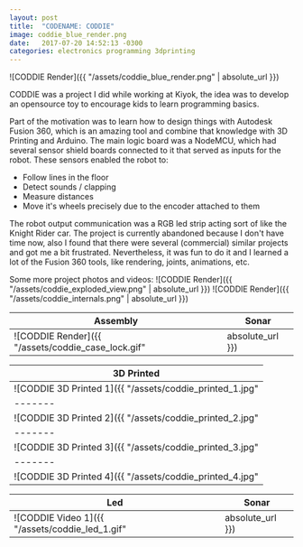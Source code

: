 ```yaml
---
layout: post
title:  "CODENAME: CODDIE"
image: coddie_blue_render.png
date:   2017-07-20 14:52:13 -0300
categories: electronics programming 3dprinting
---
```

![CODDIE Render]({{ "/assets/coddie_blue_render.png" | absolute_url }})

CODDIE was a project I did while working at Kiyok, the idea was to develop an opensource toy to encourage kids to learn programming basics.
<!--more-->
Part of the motivation was to learn how to design things with Autodesk Fusion 360, which is an amazing tool and combine that knowledge with 3D Printing and Arduino. The main logic board was a NodeMCU, which had several sensor shield boards connected to it that served as inputs for the robot. These sensors enabled the robot to:
* Follow lines in the floor
* Detect sounds / clapping
* Measure distances
* Move it's wheels precisely due to the encoder attached to them

The robot output communication was a RGB led strip acting sort of like the Knight Rider car. 
The project is currently abandoned because I don't have time now, also I found that there were several (commercial) similar projects and got me a bit frustrated.
Nevertheless, it was fun to do it and I learned a lot of the Fusion 360 tools, like rendering, joints, animations, etc.

Some more project photos and videos:
![CODDIE Render]({{ "/assets/coddie_exploded_view.png" | absolute_url }})
![CODDIE Render]({{ "/assets/coddie_internals.png" | absolute_url }})

| Assembly | Sonar |
|-------|--------|
| ![CODDIE Render]({{ "/assets/coddie_case_lock.gif" | absolute_url }}) | ![CODDIE Render]({{ "/assets/coddie_eye_movement.gif" | absolute_url }}) |

| 3D Printed |
|-------|
| ![CODDIE 3D Printed 1]({{ "/assets/coddie_printed_1.jpg" | absolute_url }}) |
|-------|
| ![CODDIE 3D Printed 2]({{ "/assets/coddie_printed_2.jpg" | absolute_url }}) |
|-------|
| ![CODDIE 3D Printed 3]({{ "/assets/coddie_printed_3.jpg" | absolute_url }}) |
|-------|
| ![CODDIE 3D Printed 4]({{ "/assets/coddie_printed_4.jpg" | absolute_url }}) |


| Led | Sonar |
|-------|--------|
| ![CODDIE Video 1]({{ "/assets/coddie_led_1.gif" | absolute_url }}) | ![CODDIE Video 2]({{ "/assets/coddie_sonar.gif" | absolute_url }}) |
